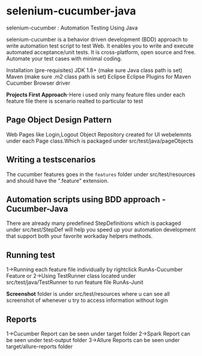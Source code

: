 selenium-cucumber-java
=================

selenium-cucumber : Automation Testing Using Java

selenium-cucumber is a behavior driven development (BDD) approach to write automation test script to test Web.
It enables you to write and execute automated acceptance/unit tests.
It is cross-platform, open source and free.
Automate your test cases with minimal coding.

Installation (pre-requisites)
JDK 1.8+ (make sure Java class path is set)
Maven (make sure .m2 class path is set)
Eclipse
Eclipse Plugins for
Maven
Cucumber
Browser driver

**Projects First Approach**-Here i used only many feature files under each feature file there is scenario realted to particular to test  
 
 
 Page Object Design Pattern
 --------------
  Web Pages like Login,Logout Object Repository created for UI webelemnts under each Page class.Which is packaged under src/test/java/pageObjects
 
Writing a testscenarios
--------------

The cucumber features goes in the `features` folder under src/test/resources and should have the ".feature" extension.


Automation scripts using BDD approach - Cucumber-Java
-----------------
There are already many predefined StepDefinitions which is packaged under src/test/StepDef will help you speed up your automation development that support both your favorite workaday helpers methods.

Running test
--------------
1->Running each feature file individually by rightclick RunAs-Cucumber Feature
or
2->Using TestRunner class located under src/test/java/TestRunner to run feature file RunAs-Junit

**Screenshot** folder is under src/test/resources where u can see all screenshot of whenever u try to access information without login

Reports
--------------

1->Cucumber Report can be seen under target folder
2->Spark Report can be seen under test-output folder
3->Allure Reports can be seen under target/allure-reports folder
